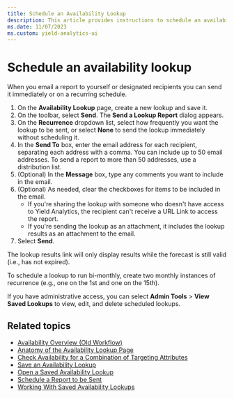 ```yaml
---
title: Schedule an Availability Lookup
description: This article provides instructions to schedule an availability lookup. You can send a report immediately or on a recurring schedule.
ms.date: 11/07/2023
ms.custom: yield-analytics-ui
---
```


# Schedule an availability lookup

When you email a report to yourself or designated recipients you can send it immediately or on a recurring schedule.

1. On the **Availability Lookup** page, create a new lookup and save it.
1. On the toolbar, select **Send**. The **Send a Lookup Report** dialog appears.
1. On the **Recurrence** dropdown list, select how frequently you want the lookup to be sent, or select **None** to send the lookup immediately without scheduling it.
1. In the **Send To** box, enter the email address for each recipient, separating each address with a comma. You can include up to 50 email addresses. To send a report to more than 50 addresses, use a distribution list.
1. (Optional) In the **Message** box, type any comments you want to include in the email.
1. (Optional) As needed, clear the checkboxes for items to be included in the email.
    - If you're sharing the lookup with someone who doesn't have access to Yield Analytics, the recipient can't receive a URL Link to access the report.
    - If you're sending the lookup as an attachment, it includes the lookup results as an attachment to the email.
1. Select **Send**.

The lookup results link will only display results while the forecast is still valid (i.e., has not expired).

To schedule a lookup to run bi-monthly, create two monthly instances of recurrence (e.g., one on the 1st and one on the 15th).

If you have administrative access, you can select **Admin Tools** > **View Saved Lookups** to view, edit, and delete scheduled lookups.

## Related topics

- [Availability Overview (Old Workflow)](./availability-overview-old-workflow.md)
- [Anatomy of the Availability Lookup Page](./anatomy-of-the-availability-lookup-page.md)
- [Check Availability for a Combination of Targeting Attributes](./check-availability-for-a-combination-of-targeting-attributes.md)
- [Save an Availability Lookup](./save-an-availability-lookup.md)
- [Open a Saved Availability Lookup](./open-a-saved-availability-lookup.md)
- [Schedule a Report to be Sent](./schedule-a-report-to-be-sent.md)
- [Working With Saved Availability Lookups](./working-with-saved-availability-lookups.md)

